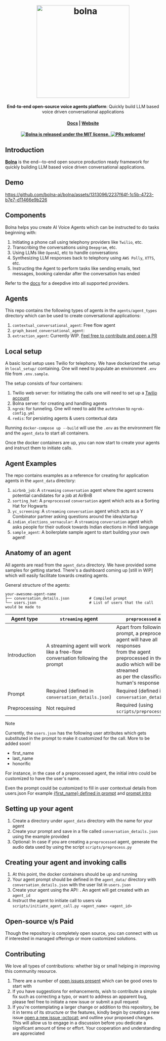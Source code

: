 <h1 align="center">
  <img width="300" src="/img/logoname-white.svg#gh-dark-mode-only" alt="bolna">
</h1>
<p align="center">
  <p align="center"><b>End-to-end open-source voice agents platform</b>: Quickly build LLM based voice driven conversational applications</p>
</p>

<h4 align="center">
  <a href="https://docs.bolna.dev">Docs</a> |
  <a href="https://bolna.dev">Website</a>
</h4>

<h4 align="center">
  <a href="https://github.com/bolna-ai/bolna/blob/main/LICENSE">
    <img src="https://img.shields.io/badge/license-MIT-blue.svg" alt="Bolna is released under the MIT license." />
  </a>
  <a href="https://github.com/bolna-ai/bolna/blob/main/CONTRIBUTING.md">
    <img src="https://img.shields.io/badge/PRs-Welcome-brightgreen" alt="PRs welcome!" />
  </a>
</h4>


## Introduction

**[Bolna](https://bolna.dev)** is the end--to-end open source production ready framework for quickly building LLM based voice driven conversational applications.

## Demo
https://github.com/bolna-ai/bolna/assets/1313096/2237f64f-1c5b-4723-b7e7-d11466e9b226



## Components
Bolna helps you create AI Voice Agents which can be instructed to do tasks beginning with:

1. Initiating a phone call using telephony providers like `Twilio`, etc.
2. Transcribing the conversations using `Deepgram`, etc.
3. Using LLMs like `OpenAI`, etc to handle conversations
4. Synthesizing LLM responses back to telephony using `AWS Polly`, `XTTS`, etc.
5. Instructing the Agent to perform tasks like sending emails, text messages, booking calendar after the conversation has ended

Refer to the [docs](https://docs.bolna.dev) for a deepdive into all supported providers.

## Agents
This repo contains the following types of agents in the `agents/agent_types` directory which can be used to create conversational applications:

1. `contextual_conversational_agent`: Free flow agent
2. `graph_based_conversational_agent`:
3. `extraction_agent`: Currently WIP. [Feel free to contribute and open a PR](https://github.com/bolna-ai/bolna/compare)

## Local setup
A basic local setup uses Twilio for telephony. We have dockerized the setup in `local_setup/` containing. One will need to populate an environment `.env` file from `.env.sample`.

The setup consists of four containers:

1. Twilio web server: for initiating the calls one will need to set up a [Twilio account](https://www.twilio.com/docs/usage/tutorials/how-to-use-your-free-trial-account)
2. Bolna server: for creating and handling agents 
3. `ngrok`: for tunneling. One will need to add the `authtoken` to `ngrok-config.yml`
4. `redis`: for persisting agents & users contextual data

Running `docker-compose up --build` will use the `.env` as the environment file and the `agent_data` to start all containers.

Once the docker containers are up, you can now start to create your agents and instruct them to initiate calls.

## Agent Examples

The repo contains examples as a reference for creating for application agents in the `agent_data` directory:

1. `airbnb_job`: A `streaming` `conversation` agent where the agent screens potential candidates for a job at AirBnB
2. `sorting_hat`: A `preprocessed` `conversation` agent which acts as a Sorting Hat for Hogwarts
3. `yc_screening`: A `streaming` `conversation` agent which acts as a Y Combinator partner asking questions around the idea/startup
4. `indian_elections_vernacular`: A `streaming` `conversation` agent which asks people for their outlook towards Indian elections in Hindi language
5. `sample_agent`: A boilerplate sample agent to start building your own agent!

## Anatomy of an agent

All agents are read from the `agent_data` directory. We have provided some samples for getting started. There's a dashboard coming up [still in WIP] which will easily facilitate towards creating agents.

General structure of the agents:

    your-awesome-agent-name
    ├── conversation_details.json         # Compiled prompt
    └── users.json                        # List of users that the call would be made to

| Agent type    | `streaming` agent                                                              | `preprocessed` agent                                                                                                                                                                                     |
|---------------|--------------------------------------------------------------------------------|----------------------------------------------------------------------------------------------------------------------------------------------------------------------------------------------------------|
| Introduction  | A streaming agent will work like a free-flow conversation following the prompt | Apart from following the prompt, a preprocessed agent will have all responses <br/>from the agent preprocessed in the form of audio which will be streamed <br/>as per the classification of human's response |
| Prompt        | Required (defined in `conversation_details.json`)                              | Required (defined in `conversation_details.json`)                                                                                                                                                        |
| Preprocessing | Not required                                                                   | Required (using `scripts/preprocessed.py`)                                                                                                                                                               |


> [!note]
> Currently, the `users.json` has the following user attributes which gets substituted in the prompt to make it customized for the call. More to be added soon! 
> - first_name
> - last_name
> - honorific
> 
> 
> 
> For instance, in the case of a preprocessed agent, the initial intro could be customized to have the user's name.
> 
> Even the prompt could be customized to fill in user contextual details from users.json For example [{first_name} defined in prompt](https://github.com/bolna-ai/bolna/blob/update_readme/agent_data/airbnb_job/conversation_details.json#L3) and [prompt intro](https://github.com/bolna-ai/bolna/blob/update_readme/agent_data/sorting_hat/conversation_details.json#L10)

## Setting up your agent

1. Create a directory under `agent_data` directory with the name for your agent
2. Create your prompt and save in a file called `conversation_details.json` using the example provided
3. Optional: In case if you are creating a `preprocessed` agent, generate the audio data used by using the script `scripts/preprocess.py`


## Creating your agent and invoking calls
1. At this point, the docker containers should be up and running
2. Your agent prompt should be defined in the `agent_data/` directory with `conversation_details.json` with the user list in `users.json`
3. Create your agent using the API: . An agent will get created with an `agent_id`
4. Instruct the agent to initiate call to users via `scripts/initiate_agent_call.py <agent_name> <agent_id>`


## Open-source v/s Paid
Though the repository is completely open source, you can connect with us if interested in managed offerings or more customized solutions.
<cal link>


## Contributing
We love all types of contributions: whether big or small helping in improving this community resource.

1. There are a number of [open issues present](https://github.com/bolna-ai/bolna/issues) which can be good ones to start with
2. If you have suggestions for enhancements, wish to contribute a simple fix such as correcting a typo, or want to address an apparent bug, please feel free to initiate a new issue or submit a pull request
2. If you're contemplating a larger change or addition to this repository, be it in terms of its structure or the features, kindly begin by creating a new issue [open a new issue :octocat:](https://github.com/bolna-ai/examples/issues/new) and outline your proposed changes. This will allow us to engage in a discussion before you dedicate a significant amount of time or effort. Your cooperation and understanding are appreciated
